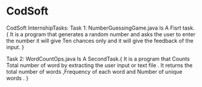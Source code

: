 # CodSoft
CodSoft InternshipTasks:
Task 1: 
NumberGuessingGame.java Is A Fisrt task.{
It is a program that generates a random number and asks the user to enter the number it will give Ten chances only and it will give the feedback of the input.
}

Task 2: 
WordCountOps.java Is A SecondTask.{
It is a program that Counts Total number of word by extracting the user input or text file . It returns the total number of words ,Frequency of each word and Number of unique words .
}  
